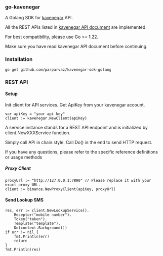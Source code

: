 
### go-kavenegar

A Golang SDK for [kavenegar](https://kavenegar.com) API.

All the REST APIs listed in [kavenegar API document](https://kavenegar.com/rest.html) are implemented.

For best compatibility, please use Go >= 1.22.

Make sure you have read kavenegar API document before continuing.

### Installation

```shell
go get github.com/parparvaz/kavenegar-sdk-golang
```

### REST API

#### Setup

Init client for API services. Get ApiKey from your kavenegar account.

```golang
var apiKey = "your api key"
client := kavenegar.NewClient(apiKey)
```

A service instance stands for a REST API endpoint and is initialized by client.NewXXXService function.

Simply call API in chain style. Call Do() in the end to send HTTP request.

If you have any questions, please refer to the specific reference definitions or usage methods

##### Proxy Client

```
proxyUrl := "http://127.0.0.1:7890" // Please replace it with your exact proxy URL.
client := binance.NewProxyClient(apiKey, proxyUrl)
```


#### Send Lookup SMS

```golang
res, err := client.NewLookupService().
	Receptor("mobile number").
	Token("token").
	Template("template").
	Do(context.Background())
if err != nil {
    fmt.Println(err)
    return
}
fmt.Println(res)

```
